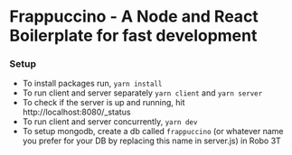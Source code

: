 # Frappuccino - A Node and React Boilerplate for fast development

### Setup
- To install packages run, `yarn install`
- To run client and server separately `yarn client` and `yarn server` 
- To check if the server is up and running, hit http://localhost:8080/_status
- To run client and server concurrently, `yarn dev`
- To setup mongodb, create a db called `frappuccino` (or whatever name you prefer for your DB by replacing this name in server.js) in Robo 3T
